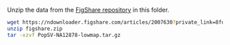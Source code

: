 Unzip the data from the [FigShare repository](https://figshare.com/s/8fd3007ebb0fbad09b6d) in this folder.

```sh
wget https://ndownloader.figshare.com/articles/2007630?private_link=8fd3007ebb0fbad09b6d -O figshare.zip
unzip figshare.zip
tar -xzvf PopSV-NA12878-lowmap.tar.gz
```
